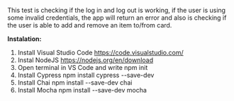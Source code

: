 This test is checking if the log in and log out is working, if the user is using some invalid credentials, the app will return an error and also is checking if the user is able to add and remove an item to/from card.

**Instalation:**

1. Install Visual Studio Code
      https://code.visualstudio.com/
2. Instal NodeJS
      https://nodejs.org/en/download
3. Open terminal in VS Code and write
     npm init
4. Install Cypress
     npm install cypress --save-dev
5. Install Chai
     npm install --save-dev chai
6. Install Mocha
     npm install --save-dev mocha  
    
